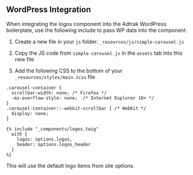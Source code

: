 ## WordPress Integration

When integrating the logos component into the Adtrak WordPress boilerplate, use the following include to pass WP data into the component:

1. Create a new file in your `js` folder: `_resources/js/simple-carousel.js`

2. Copy the JS code from `simple-carousel.js` in the `assets` tab into this new file

3. Add the following CSS to the bottom of your `_resources/styles/main.scss` file

```
.carousel-container {
  scrollbar-width: none; /* Firefox */
  -ms-overflow-style: none;  /* Internet Explorer 10+ */
}
.carousel-container::-webkit-scrollbar { /* WebKit */
  display: none;
}
```

```
{% include "_components/logos.twig"
  with {
    logos: options.logos,
    header: options.logos_header
  }
%}
```

This will use the default logo items from site options.